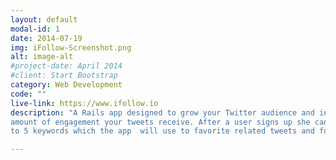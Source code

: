 ```yaml
---
layout: default
modal-id: 1
date: 2014-07-19
img: iFollow-Screenshot.png
alt: image-alt
#project-date: April 2014
#client: Start Bootstrap
category: Web Development
code: ""
live-link: https://www.ifollow.io
description: "A Rails app designed to grow your Twitter audience and increase the
amount of engagement your tweets receive. After a user signs up she can select up
to 5 keywords which the app  will use to favorite related tweets and follow relevant users."

---
```

